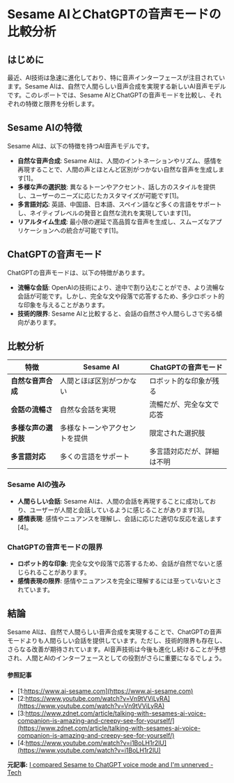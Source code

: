 # Sesame AIとChatGPTの音声モードの比較分析

## はじめに

最近、AI技術は急速に進化しており、特に音声インターフェースが注目されています。Sesame AIは、自然で人間らしい音声合成を実現する新しいAI音声モデルです。このレポートでは、Sesame AIとChatGPTの音声モードを比較し、それぞれの特徴と限界を分析します。

## Sesame AIの特徴

Sesame AIは、以下の特徴を持つAI音声モデルです。

- **自然な音声合成**: Sesame AIは、人間のイントネーションやリズム、感情を再現することで、人間の声とほとんど区別がつかない自然な音声を生成します[1]。
- **多様な声の選択肢**: 異なるトーンやアクセント、話し方のスタイルを提供し、ユーザーのニーズに応じたカスタマイズが可能です[1]。
- **多言語対応**: 英語、中国語、日本語、スペイン語など多くの言語をサポートし、ネイティブレベルの発音と自然な流れを実現しています[1]。
- **リアルタイム生成**: 最小限の遅延で高品質な音声を生成し、スムーズなアプリケーションへの統合が可能です[1]。

## ChatGPTの音声モード

ChatGPTの音声モードは、以下の特徴があります。

- **流暢な会話**: OpenAIの技術により、途中で割り込むことができ、より流暢な会話が可能です。しかし、完全な文や段落で応答するため、多少ロボット的な印象を与えることがあります。
- **技術的限界**: Sesame AIと比較すると、会話の自然さや人間らしさで劣る傾向があります。

## 比較分析

| 特徴 | Sesame AI | ChatGPTの音声モード |
| --- | --- | --- |
| **自然な音声合成** | 人間とほぼ区別がつかない | ロボット的な印象が残る |
| **会話の流暢さ** | 自然な会話を実現 | 流暢だが、完全な文で応答 |
| **多様な声の選択肢** | 多様なトーンやアクセントを提供 | 限定された選択肢 |
| **多言語対応** | 多くの言語をサポート | 多言語対応だが、詳細は不明 |

### Sesame AIの強み

- **人間らしい会話**: Sesame AIは、人間の会話を再現することに成功しており、ユーザーが人間と会話しているように感じることがあります[3]。
- **感情表現**: 感情やニュアンスを理解し、会話に応じた適切な反応を返します[4]。

### ChatGPTの音声モードの限界

- **ロボット的な印象**: 完全な文や段落で応答するため、会話が自然でないと感じられることがあります。
- **感情表現の限界**: 感情やニュアンスを完全に理解するには至っていないとされています。

## 結論

Sesame AIは、自然で人間らしい音声合成を実現することで、ChatGPTの音声モードよりも人間らしい会話を提供しています。ただし、技術的限界も存在し、さらなる改善が期待されています。AI音声技術は今後も進化し続けることが予想され、人間とAIのインターフェースとしての役割がさらに重要になるでしょう。

#### 参照記事
- [1:https://www.ai-sesame.com](https://www.ai-sesame.com)
- [2:https://www.youtube.com/watch?v=Vn9tVViLyRA](https://www.youtube.com/watch?v=Vn9tVViLyRA)
- [3:https://www.zdnet.com/article/talking-with-sesames-ai-voice-companion-is-amazing-and-creepy-see-for-yourself/](https://www.zdnet.com/article/talking-with-sesames-ai-voice-companion-is-amazing-and-creepy-see-for-yourself/)
- [4:https://www.youtube.com/watch?v=i1BoLH1r2lU](https://www.youtube.com/watch?v=i1BoLH1r2lU)


**元記事:** [I compared Sesame to ChatGPT voice mode and I'm unnerved - Tech](https://sea.mashable.com/tech/36695/i-compared-sesame-to-chatgpt-voice-mode-and-im-unnerved)